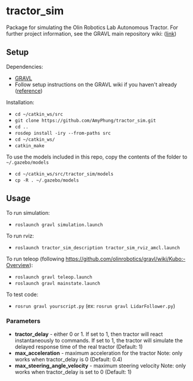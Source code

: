 # tractor_sim
Package for simulating the Olin Robotics Lab Autonomous Tractor. For further project information, see the GRAVL main repository wiki: ([link](https://github.com/olinrobotics/gravl/wiki))

## Setup
Dependencies:
+ [GRAVL](https://github.com/olinrobotics/gravl)
+ Follow setup instructions on the GRAVL wiki if you haven't already ([reference](https://github.com/olinrobotics/gravl/wiki))

Installation:
+ `cd ~/catkin_ws/src`
+ `git clone https://github.com/AmyPhung/tractor_sim.git`
+ `cd ..`
+ `rosdep install -iry --from-paths src`
+ `cd ~/catkin_ws/`
+ `catkin_make`

To use the models included in this repo, copy the contents of the folder to `~/.gazebo/models`
+ `cd ~/catkin_ws/src/tractor_sim/models`
+ `cp -R . ~/.gazebo/models`

## Usage
To run simulation:
+ `roslaunch gravl simulation.launch`

To run rviz:
+  `roslaunch tractor_sim_description tractor_sim_rviz_amcl.launch`

To run teleop (following https://github.com/olinrobotics/gravl/wiki/Kubo:-Overview):
+ `roslaunch gravl teleop.launch`
+ `roslaunch gravl mainstate.launch`

To test code:
+ `rosrun gravl yourscript.py` (ex: `rosrun gravl LidarFollower.py`)

### Parameters
+ **tractor_delay** - either 0 or 1. If set to 1, then tractor will react instantaneously to commands. If set to 1, the tractor will simulate the delayed response time of the real tractor (Default: 1)
+ **max_acceleration** - maximum acceleration for the tractor Note: only works when tractor_delay is 0 (Default: 0.4)
+ **max_steering_angle_velocity** - maximum steering velocity Note: only works when tractor_delay is set to 0 (Default: 1)
